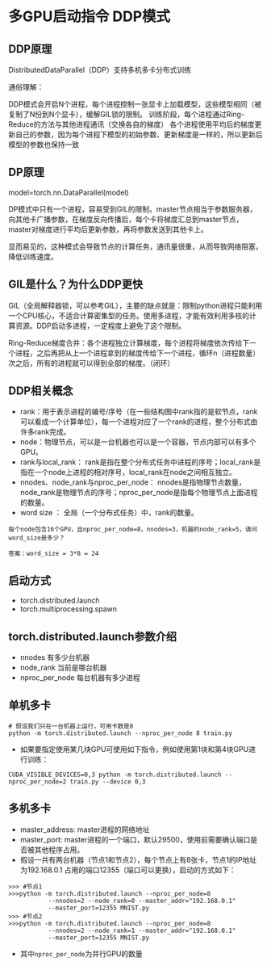 # 多GPU启动指令  DDP模式

## DDP原理
DistributedDataParallel（DDP）支持多机多卡分布式训练

通俗理解：

DDP模式会开启N个进程，每个进程控制一张显卡上加载模型，这些模型相同（被复制了N份到N个显卡），缓解GIL锁的限制。
训练阶段，每个进程通过Ring-Reduce的方法与其他进程通讯（交换各自的梯度）
各个进程使用平均后的梯度更新自己的参数，因为每个进程下模型的初始参数、更新梯度是一样的，所以更新后模型的参数也保持一致

## DP原理
model=torch.nn.DataParallel(model)

DP模式中只有一个进程，容易受到GIL的限制。master节点相当于参数服务器，向其他卡广播参数，在梯度反向传播后，每个卡将梯度汇总到master节点，master对梯度进行平均后更新参数，再将参数发送到其他卡上。

显而易见的，这种模式会导致节点的计算任务，通讯量很重，从而导致网络阻塞，降低训练速度。

## GIL是什么？为什么DDP更快
GIL（全局解释器锁，可以参考GIL），主要的缺点就是：限制python进程只能利用一个CPU核心，不适合计算密集型的任务。使用多进程，才能有效利用多核的计算资源。DDP启动多进程，一定程度上避免了这个限制。

Ring-Reduce梯度合并：各个进程独立计算梯度，每个进程将梯度依次传给下一个进程，之后再把从上一个进程拿到的梯度传给下一个进程，循环n（进程数量）次之后，所有的进程就可以得到全部的梯度。（闭环）


## DDP相关概念
- rank：用于表示进程的编号/序号（在一些结构图中rank指的是软节点，rank可以看成一个计算单位），每一个进程对应了一个rank的进程，整个分布式由许多rank完成。
- node：物理节点，可以是一台机器也可以是一个容器，节点内部可以有多个GPU。
- rank与local_rank： rank是指在整个分布式任务中进程的序号；local_rank是指在一个node上进程的相对序号，local_rank在node之间相互独立。
- nnodes、node_rank与nproc_per_node： nnodes是指物理节点数量，node_rank是物理节点的序号；nproc_per_node是指每个物理节点上面进程的数量。
- word size ： 全局（一个分布式任务）中，rank的数量。
```
每个node包含16个GPU，且nproc_per_node=8，nnodes=3，机器的node_rank=5，请问word_size是多少？

答案：word_size = 3*8 = 24
```

## 启动方式
- torch.distributed.launch
- torch.multiprocessing.spawn

## torch.distributed.launch参数介绍
- nnodes 有多少台机器
- node_rank 当前是哪台机器
- nproc_per_node 每台机器有多少进程

## 单机多卡
```
# 假设我们只在一台机器上运行，可用卡数是8
python -m torch.distributed.launch --nproc_per_node 8 train.py
```

- 如果要指定使用某几块GPU可使用如下指令，例如使用第1块和第4块GPU进行训练：
```
CUDA_VISIBLE_DEVICES=0,3 python -m torch.distributed.launch --nproc_per_node=2 train.py --device 0,3
```



## 多机多卡
- master_address: master进程的网络地址
- master_port: master进程的一个端口，默认29500，使用前需要确认端口是否被其他程序占用。
-  假设一共有两台机器（节点1和节点2），每个节点上有8张卡，节点1的IP地址为192.168.0.1 占用的端口12355（端口可以更换），启动的方式如下：
```
>>> #节点1
>>>python -m torch.distributed.launch --nproc_per_node=8
           --nnodes=2 --node_rank=0 --master_addr="192.168.0.1"
           --master_port=12355 MNIST.py
>>> #节点2
>>>python -m torch.distributed.launch --nproc_per_node=8
           --nnodes=2 --node_rank=1 --master_addr="192.168.0.1"
           --master_port=12355 MNIST.py
```
- 其中```nproc_per_node```为并行GPU的数量



